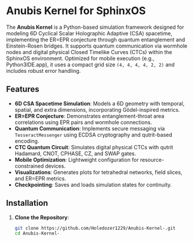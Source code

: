 # Anubis Kernel for SphinxOS

The **Anubis Kernel** is a Python-based simulation framework designed for modeling 6D Cyclical Scalar Holographic Adaptive (CSA) spacetime, implementing the ER=EPR conjecture through quantum entanglement and Einstein-Rosen bridges. It supports quantum communication via wormhole nodes and digital physical Closed Timelike Curves (CTCs) within the SphinxOS environment. Optimized for mobile execution (e.g., Python3IDE.app), it uses a compact grid size `(4, 4, 4, 4, 2, 2)` and includes robust error handling.

## Features

- **6D CSA Spacetime Simulation**: Models a 6D geometry with temporal, spatial, and extra dimensions, incorporating Gödel-inspired metrics.
- **ER=EPR Conjecture**: Demonstrates entanglement-throat area correlations using EPR pairs and wormhole connections.
- **Quantum Communication**: Implements secure messaging via `TesseractMessenger` using ECDSA cryptography and qutrit-based encoding.
- **CTC Quantum Circuit**: Simulates digital physical CTCs with qutrit Hadamard, CNOT, CPHASE, CZ, and SWAP gates.
- **Mobile Optimization**: Lightweight configuration for resource-constrained devices.
- **Visualizations**: Generates plots for tetrahedral networks, field slices, and ER=EPR metrics.
- **Checkpointing**: Saves and loads simulation states for continuity.

## Installation

1. **Clone the Repository**:
   ```bash
   git clone https://github.com/Holedozer1229/Anubis-Kernel-.git
   cd Anubis-Kernel-
